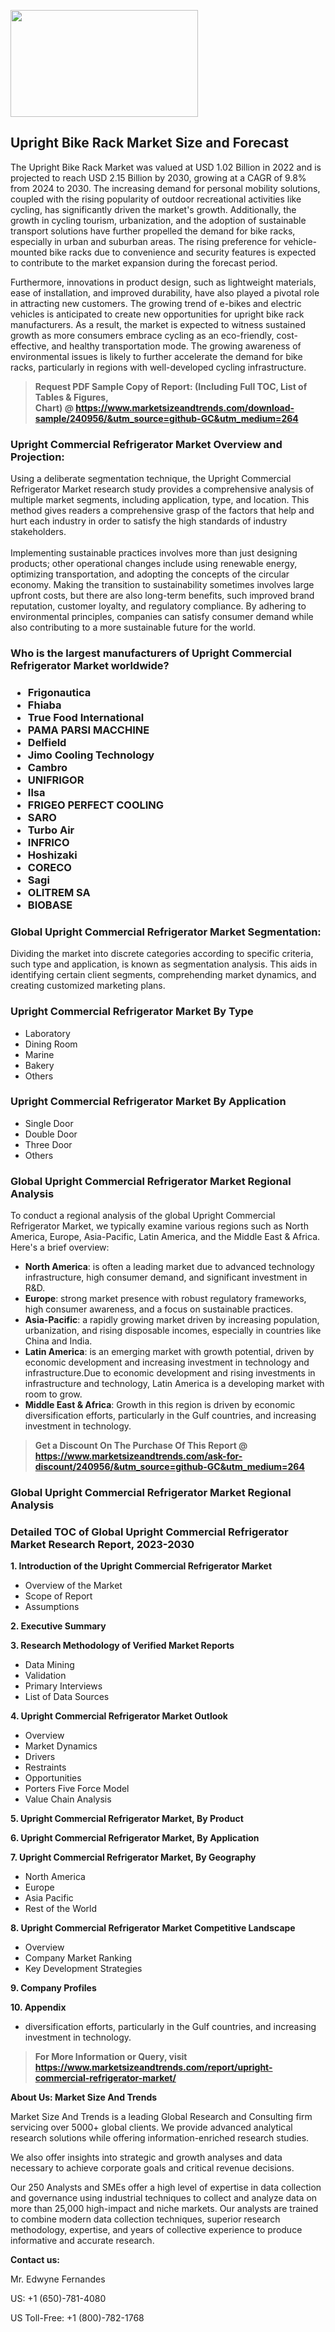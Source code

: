<p><img class="alignnone size-medium wp-image-20088" src="https://ffe5etoiles.com/wp-content/uploads/2024/12/MST1-300x171.png" alt="" width="300" height="171" /></p><h2>Upright Bike Rack Market Size and Forecast</h2><p>The Upright Bike Rack Market was valued at USD 1.02 Billion in 2022 and is projected to reach USD 2.15 Billion by 2030, growing at a CAGR of 9.8% from 2024 to 2030. The increasing demand for personal mobility solutions, coupled with the rising popularity of outdoor recreational activities like cycling, has significantly driven the market's growth. Additionally, the growth in cycling tourism, urbanization, and the adoption of sustainable transport solutions have further propelled the demand for bike racks, especially in urban and suburban areas. The rising preference for vehicle-mounted bike racks due to convenience and security features is expected to contribute to the market expansion during the forecast period.</p><p>Furthermore, innovations in product design, such as lightweight materials, ease of installation, and improved durability, have also played a pivotal role in attracting new customers. The growing trend of e-bikes and electric vehicles is anticipated to create new opportunities for upright bike rack manufacturers. As a result, the market is expected to witness sustained growth as more consumers embrace cycling as an eco-friendly, cost-effective, and healthy transportation mode. The growing awareness of environmental issues is likely to further accelerate the demand for bike racks, particularly in regions with well-developed cycling infrastructure.</p></p><blockquote id="" class=""><strong>Request PDF Sample Copy of Report: (Including Full TOC, List of Tables &amp; Figures, Chart)&nbsp;@&nbsp;<strong><a href="https://www.marketsizeandtrends.com/download-sample/240956/&utm_source=github-GC&utm_medium=264" target="_blank">https://www.marketsizeandtrends.com/download-sample/240956/&utm_source=github-GC&utm_medium=264</a></strong></strong></blockquote><h3 id="" class="">Upright Commercial Refrigerator Market&nbsp;Overview and Projection:</h3><p id="" class="">Using a deliberate segmentation technique, the Upright Commercial Refrigerator Market research study provides a comprehensive analysis of multiple market segments, including application, type, and location. This method gives readers a comprehensive grasp of the factors that help and hurt each industry in order to satisfy the high standards of industry stakeholders. <br /> <br />Implementing sustainable practices involves more than just designing products; other operational changes include using renewable energy, optimizing transportation, and adopting the concepts of the circular economy. Making the transition to sustainability sometimes involves large upfront costs, but there are also long-term benefits, such improved brand reputation, customer loyalty, and regulatory compliance. By adhering to environmental principles, companies can satisfy consumer demand while also contributing to a more sustainable future for the world.</p><h3 id="" class="">Who is the largest manufacturers of&nbsp;Upright Commercial Refrigerator Market worldwide?</h3><h3 class=""><p><ul><li>Frigonautica </li><li> Fhiaba </li><li> True Food International </li><li> PAMA PARSI MACCHINE </li><li> Delfield </li><li> Jimo Cooling Technology </li><li> Cambro </li><li> UNIFRIGOR </li><li> Ilsa </li><li> FRIGEO PERFECT COOLING </li><li> SARO </li><li> Turbo Air </li><li> INFRICO </li><li> Hoshizaki </li><li> CORECO </li><li> Sagi </li><li> OLITREM SA </li><li> BIOBASE</li></ul></p></h3><h3 id="" class="">Global&nbsp;Upright Commercial Refrigerator Market Segmentation:</h3><p id="" class="">Dividing the market into discrete categories according to specific criteria, such type and application, is known as segmentation analysis. This aids in identifying certain client segments, comprehending market dynamics, and creating customized marketing plans.</p><h3 id="" class="">Upright Commercial Refrigerator Market&nbsp;By Type</h3><p><p><ul><li>Laboratory</li><li> Dining Room</li><li> Marine</li><li> Bakery</li><li> Others</p></li></ul></p></p><h3 id="" class="">Upright Commercial Refrigerator Market&nbsp;By Application</h3><p class=""><p><ul><li>Single Door</li><li> Double Door</li><li> Three Door</li><li> Others</li></ul></p></p><h3 id="" class="">Global Upright Commercial Refrigerator Market Regional Analysis</h3><p id="" class="">To conduct a regional analysis of the global Upright Commercial Refrigerator Market, we typically examine various regions such as North America, Europe, Asia-Pacific, Latin America, and the Middle East &amp; Africa. Here's a brief overview:</p><ul><li><strong>North America</strong>: is often a leading market due to advanced technology infrastructure, high consumer demand, and significant investment in R&amp;D.</li><li><strong>Europe</strong>: strong market presence with robust regulatory frameworks, high consumer awareness, and a focus on sustainable practices.</li><li><strong>Asia-Pacific</strong>: a rapidly growing market driven by increasing population, urbanization, and rising disposable incomes, especially in countries like China and India.</li><li><strong>Latin America</strong>: is an emerging market with growth potential, driven by economic development and increasing investment in technology and infrastructure.Due to economic development and rising investments in infrastructure and technology, Latin America is a developing market with room to grow.</li><li><strong>Middle East &amp; Africa</strong>: Growth in this region is driven by economic diversification efforts, particularly in the Gulf countries, and increasing investment in technology.</li></ul><blockquote id="" class=""><strong>Get a Discount On The Purchase Of This Report @ <strong><a href="https://www.marketsizeandtrends.com/ask-for-discount/240956/&utm_source=github-GC&utm_medium=264" target="_blank">https://www.marketsizeandtrends.com/ask-for-discount/240956/&utm_source=github-GC&utm_medium=264</a></strong></strong></blockquote><h3 id="" class="">Global Upright Commercial Refrigerator Market Regional Analysis</h3><h3 id="" class="">Detailed TOC of Global Upright Commercial Refrigerator Market Research Report, 2023-2030</h3><p id="" class=""><strong>1. Introduction of the Upright Commercial Refrigerator Market</strong></p><ul><li>Overview of the Market</li><li>Scope of Report</li><li>Assumptions</li></ul><p id="" class=""><strong>2. Executive Summary</strong></p><p id="" class=""><strong>3. Research Methodology of Verified Market Reports</strong></p><ul><li>Data Mining</li><li>Validation</li><li>Primary Interviews</li><li>List of Data Sources</li></ul><p id="" class=""><strong>4. Upright Commercial Refrigerator Market Outlook</strong></p><ul><li>Overview</li><li>Market Dynamics</li><li>Drivers</li><li>Restraints</li><li>Opportunities</li><li>Porters Five Force Model</li><li>Value Chain Analysis</li></ul><p id="" class=""><strong>5. Upright Commercial Refrigerator Market, By Product</strong></p><p id="" class=""><strong>6. Upright Commercial Refrigerator Market, By Application</strong></p><p id="" class=""><strong>7. Upright Commercial Refrigerator Market, By Geography</strong></p><ul><li>North America</li><li>Europe</li><li>Asia Pacific</li><li>Rest of the World</li></ul><p id="" class=""><strong>8. Upright Commercial Refrigerator Market Competitive Landscape</strong></p><ul><li>Overview</li><li>Company Market Ranking</li><li>Key Development Strategies</li></ul><p id="" class=""><strong>9. Company Profiles</strong></p><p id="" class=""><strong>10. Appendix</strong></p><ul><li>diversification efforts, particularly in the Gulf countries, and increasing investment in technology.</li></ul><blockquote id="" class=""><strong>For More Information or Query, visit <strong><strong><a href="https://www.marketsizeandtrends.com/report/upright-commercial-refrigerator-market/" target="_blank">https://www.marketsizeandtrends.com/report/upright-commercial-refrigerator-market/</a></strong></strong></strong></blockquote><p id="" class=""><strong>About Us: Market Size And Trends</strong></p><p id="" class="">Market Size And Trends is a leading Global Research and Consulting firm servicing over 5000+ global clients. We provide advanced analytical research solutions while offering information-enriched research studies.</p><p id="" class="">We also offer insights into strategic and growth analyses and data necessary to achieve corporate goals and critical revenue decisions.</p><p id="" class="">Our 250 Analysts and SMEs offer a high level of expertise in data collection and governance using industrial techniques to collect and analyze data on more than 25,000 high-impact and niche markets. Our analysts are trained to combine modern data collection techniques, superior research methodology, expertise, and years of collective experience to produce informative and accurate research.</p><p id="" class=""><strong>Contact us:</strong></p><p id="" class="">Mr. Edwyne Fernandes</p><p id="" class="">US: +1 (650)-781-4080</p><p id="" class="">US Toll-Free: +1 (800)-782-1768</p>
